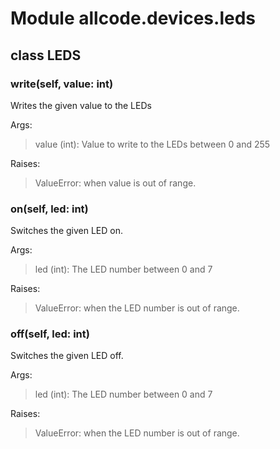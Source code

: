 # Module allcode.devices.leds

## class LEDS

### write(self, value: int)

Writes the given value to the LEDs

Args:
>value (int): Value to write to the LEDs between 0 and 255

Raises:
>ValueError: when value is out of range.

### on(self, led: int)

Switches the given LED on.

Args:
>led (int): The LED number between 0 and 7

Raises:
>ValueError: when the LED number is out of range.

### off(self, led: int)

Switches the given LED off.

Args:
>led (int): The LED number between 0 and 7

Raises:
>ValueError: when the LED number is out of range.
